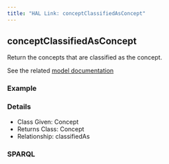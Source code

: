 ```yaml
---
title: "HAL Link: conceptClassifiedAsConcept"
---
```


## conceptClassifiedAsConcept

Return the concepts that are classified as the concept.

See the related [model documentation](/model/concept/#partitioning-versus-classification)

### Example




### Details

* Class Given: Concept
* Returns Class: Concept
* Relationship: classifiedAs


### SPARQL
```

```

